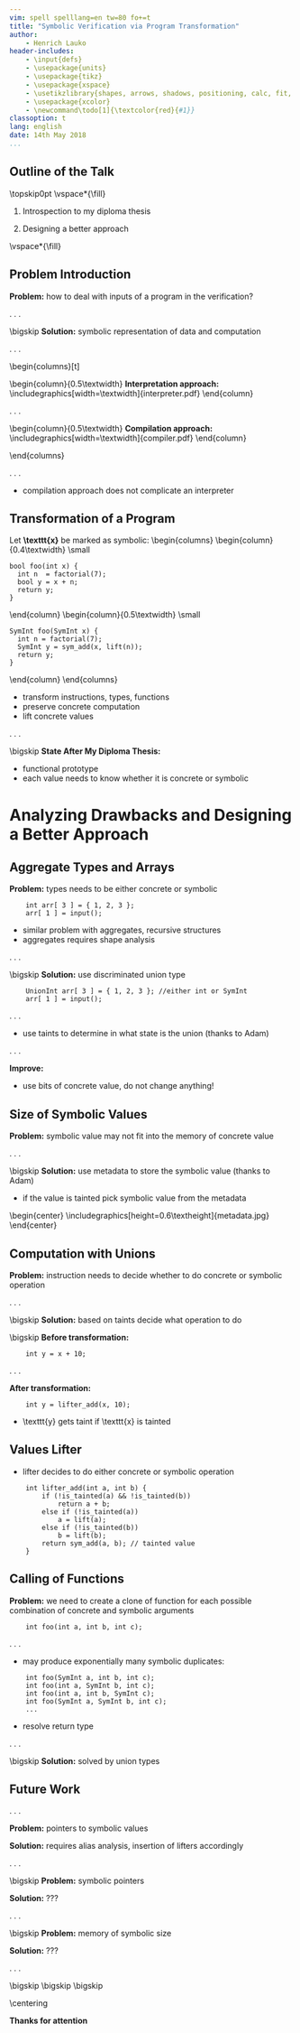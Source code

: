 ```yaml
---
vim: spell spelllang=en tw=80 fo+=t
title: "Symbolic Verification via Program Transformation"
author:
    - Henrich Lauko
header-includes:
    - \input{defs}
    - \usepackage{units}
    - \usepackage{tikz}
    - \usepackage{xspace}
    - \usetikzlibrary{shapes, arrows, shadows, positioning, calc, fit, backgrounds, decorations.pathmorphing}
    - \usepackage{xcolor}
    - \newcommand\todo[1]{\textcolor{red}{#1}}
classoption: t
lang: english
date: 14th May 2018
...
```


## Outline of the Talk

\topskip0pt
\vspace*{\fill}

1. Introspection to my diploma thesis

2. Designing a better approach

\vspace*{\fill}

## Problem Introduction

__Problem:__ how to deal with inputs of a program in the verification?

. . .

\bigskip
__Solution:__ symbolic representation of data and computation

. . .

\begin{columns}[t]

\begin{column}{0.5\textwidth}
__Interpretation approach:__
\includegraphics[width=\textwidth]{interpreter.pdf}
\end{column}

. . .

\begin{column}{0.5\textwidth}
__Compilation approach:__
\includegraphics[width=\textwidth]{compiler.pdf}
\end{column}

\end{columns}

. . .

- compilation approach does not complicate an interpreter

## Transformation of a Program

Let __\texttt{x}__ be marked as symbolic:
\begin{columns}
\begin{column}{0.4\textwidth}
\small
```{.cpp}
bool foo(int x) {
  int n  = factorial(7);
  bool y = x + n;
  return y;
}
```
\end{column}
\begin{column}{0.5\textwidth}
\small
```{.cpp}
SymInt foo(SymInt x) {
  int n = factorial(7);
  SymInt y = sym_add(x, lift(n));
  return y;
}
```
\end{column}
\end{columns}

- transform instructions, types, functions
- preserve concrete computation
- lift concrete values

. . .

\bigskip
__State After My Diploma Thesis:__

- functional prototype
- each value needs to know whether it is concrete or symbolic


# Analyzing Drawbacks and Designing a Better Approach

## Aggregate Types and Arrays

__Problem:__ types needs to be either concrete or symbolic


```{.cpp}
    int arr[ 3 ] = { 1, 2, 3 };
    arr[ 1 ] = input();
```

- similar problem with aggregates, recursive structures
- aggregates requires shape analysis

. . .

\bigskip
__Solution:__  use discriminated union type

```{.cpp}
    UnionInt arr[ 3 ] = { 1, 2, 3 }; //either int or SymInt
    arr[ 1 ] = input();
```

. . .

- use taints to determine in what state is the union (thanks to Adam)

. . .

__Improve:__

- use bits of concrete value, do not change anything!

## Size of Symbolic Values

__Problem:__ symbolic value may not fit into the memory of concrete value

. . .

\bigskip
__Solution:__ use metadata to store the symbolic value (thanks to Adam)

- if the value is tainted pick symbolic value from the metadata

\begin{center}
\includegraphics[height=0.6\textheight]{metadata.jpg}
\end{center}

## Computation with Unions

__Problem:__ instruction needs to decide whether to do concrete or symbolic
operation

. . .

\bigskip
__Solution:__ based on taints decide what operation to do

\bigskip
__Before transformation:__
```{.cpp}
    int y = x + 10;
```
. . .

__After transformation:__
```{.cpp}
    int y = lifter_add(x, 10);
```

- \texttt{y} gets taint if \texttt{x} is tainted

## Values Lifter

- lifter decides to do either concrete or symbolic operation

```{.cpp}
    int lifter_add(int a, int b) {
        if (!is_tainted(a) && !is_tainted(b))
            return a + b;
        else if (!is_tainted(a))
            a = lift(a);
        else if (!is_tainted(b))
            b = lift(b);
        return sym_add(a, b); // tainted value
    }
```



## Calling of Functions

__Problem:__ we need to create a clone of function for each possible combination
of concrete and symbolic arguments

```{.cpp}
    int foo(int a, int b, int c);
```

. . .

- may produce exponentially many symbolic duplicates:

```{.cpp}
    int foo(SymInt a, int b, int c);
    int foo(int a, SymInt b, int c);
    int foo(int a, int b, SymInt c);
    int foo(SymInt a, SymInt b, int c);
    ...
```
- resolve return type

. . .

\bigskip
__Solution:__ solved by union types

## Future Work

. . .

__Problem:__ pointers to symbolic values

__Solution:__ requires alias analysis, insertion of lifters accordingly

. . .

\bigskip
__Problem:__ symbolic pointers

__Solution:__ ???

. . .

\bigskip
__Problem:__ memory of symbolic size

__Solution:__ ???

. . .

\bigskip
\bigskip
\bigskip

\centering

__Thanks for attention__
